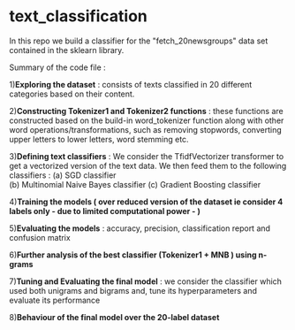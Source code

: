 # text_classification

In this repo we build a classifier for the "fetch_20newsgroups" data set contained in the sklearn library.

Summary of the code file :

1)**Exploring the dataset** : consists of texts classified in 20 different categories based on their content.

2)**Constructing Tokenizer1 and Tokenizer2 functions** : these functions are constructed based on the build-in word_tokenizer function along with other word operations/transformations, such as removing stopwords, converting upper letters to lower letters, word stemming etc.

3)**Defining text classifiers** : We consider the TfidfVectorizer transformer to get a vectorized version of the text data. We then feed them to the following classifiers : (a) SGD classifier  
                                    (b) Multinomial Naive Bayes classifier 
                                    (c) Gradient Boosting classifier

4)**Training the models ( over reduced version of the dataset ie consider 4 labels only - due to limited computational power - )** 

5)**Evaluating the models** : accuracy, precision, classification report and confusion matrix

6)**Further analysis of the best classifier (Tokenizer1 + MNB ) using n-grams**

7)**Tuning and Evaluating the final model** : we consider the classifier which used both unigrams and bigrams and, tune its hyperparameters and evaluate its performance

8)**Behaviour of the final model over the 20-label dataset**
